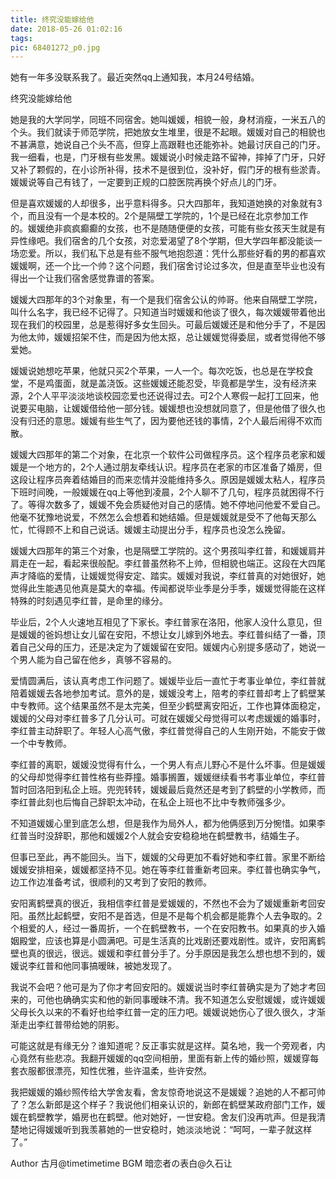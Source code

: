 ```yaml
---
title: 终究没能嫁给他
date: 2018-05-26 01:02:16
tags:
pic: 68401272_p0.jpg
---
```

她有一年多没联系我了。最近突然qq上通知我，本月24号结婚。

终究没能嫁给他

她是我的大学同学，同班不同宿舍。她叫媛媛，相貌一般，身材消瘦，一米五八的个头。我们就读于师范学院，把她放女生堆里，很是不起眼。媛媛对自己的相貌也不甚满意，她说自己个头不高，但穿上高跟鞋也还能弥补。她最讨厌自己的门牙。我一细看，也是，门牙根有些发黑。媛媛说小时候走路不留神，摔掉了门牙，只好又补了颗假的，在小诊所补得，技术不是很到位，没补好，假门牙的根有些淤青。媛媛说等自己有钱了，一定要到正规的口腔医院再换个好点儿的门牙。

但是喜欢媛媛的人却很多，出乎意料得多。只大四那年，我知道她换的对象就有3个，而且没有一个是本校的。2个是隔壁工学院的，1个是已经在北京参加工作的。媛媛绝非疯疯癫癫的女孩，也不是随随便便的女孩，可能有些女孩天生就是有异性缘吧。我们宿舍的几个女孩，对恋爱渴望了8个学期，但大学四年都没能谈一场恋爱。所以，我们私下总是有些不服气地抱怨道：凭什么那些好看的男的都喜欢媛媛啊，还一个比一个帅？这个问题，我们宿舍讨论过多次，但是直至毕业也没有得出一个让我们宿舍感觉靠谱的答案。

媛媛大四那年的3个对象里，有一个是我们宿舍公认的帅哥。他来自隔壁工学院，叫什么名字，我已经不记得了。只知道当时媛媛和他谈了很久，每次媛媛带着他出现在我们的校园里，总是惹得好多女生回头。可最后媛媛还是和他分手了，不是因为他太帅，媛媛招架不住，而是因为他太抠，总让媛媛觉得委屈，或者觉得他不够爱她。

媛媛说她想吃苹果，他就只买2个苹果，一人一个。每次吃饭，也总是在学校食堂，不是鸡蛋面，就是盖浇饭。这些媛媛还能忍受，毕竟都是学生，没有经济来源，2个人平平淡淡地谈校园恋爱也还说得过去。可2个人寒假一起打工回来，他说要买电脑，让媛媛借给他一部分钱。媛媛想也没想就同意了，但是他借了很久也没有归还的意思。媛媛有些生气了，因为要他还钱的事情，2个人最后闹得不欢而散。

媛媛大四那年的第二个对象，在北京一个软件公司做程序员。这个程序员老家和媛媛是一个地方的，2个人通过朋友牵线认识。程序员在老家的市区准备了婚房，但这段让程序员奔着结婚目的而来恋情并没能维持多久。原因是媛媛太粘人，程序员下班时间晚，一般媛媛在qq上等他到凌晨，2个人聊不了几句，程序员就困得不行了。等得次数多了，媛媛不免会质疑他对自己的感情。她不停地问他爱不爱自己。他毫不犹豫地说爱，不然怎么会想着和她结婚。但是媛媛就是受不了他每天那么忙，忙得顾不上和自己说话。媛媛主动提出分手，程序员也没怎么挽留。

媛媛大四那年的第三个对象，也是隔壁工学院的。这个男孩叫李红普，和媛媛肩并肩走在一起，看起来很般配。李红普虽然称不上帅，但相貌也端正。这段在大四尾声才降临的爱情，让媛媛觉得安定、踏实。媛媛对我说，李红普真的对她很好，她觉得此生能遇见他真是莫大的幸福。传闻都说毕业季是分手季，媛媛觉得能在这样特殊的时刻遇见李红普，是命里的缘分。

毕业后，2个人火速地互相见了下家长。李红普家在洛阳，他家人没什么意见，但是媛媛的爸妈想让女儿留在安阳，不想让女儿嫁到外地去。李红普纠结了一番，顶着自己父母的压力，还是决定为了媛媛留在安阳。媛媛内心别提多感动了，她说一个男人能为自己留在他乡，真够不容易的。

爱情圆满后，该认真考虑工作问题了。媛媛毕业后一直忙于考事业单位，李红普就陪着媛媛去各地参加考试。意外的是，媛媛没考上，陪考的李红普却考上了鹤壁某中专教师。这个结果虽然不是太完美，但至少鹤壁离安阳近，工作也算体面稳定，媛媛的父母对李红普多了几分认可。可就在媛媛父母觉得可以考虑媛媛的婚事时，李红普主动辞职了。年轻人心高气傲，李红普觉得自己的人生刚开始，不能安于做一个中专教师。

李红普的离职，媛媛没觉得有什么，一个男人有点儿野心不是什么坏事。但是媛媛的父母却觉得李红普性格有些莽撞。婚事搁置，媛媛继续看书考事业单位，李红普暂时回洛阳到私企上班。兜兜转转，媛媛最后竟然还是考到了鹤壁的小学教师，而李红普此刻也后悔自己辞职太冲动，在私企上班也不比中专教师强多少。

不知道媛媛心里到底怎么想，但是我作为局外人，都为他俩感到万分惋惜。如果李红普当时没辞职，那他和媛媛2个人就会安安稳稳地在鹤壁教书，结婚生子。

但事已至此，再不能回头。当下，媛媛的父母更加不看好她和李红普。家里不断给媛媛安排相亲，媛媛都坚持不见。她在等李红普重新考回来。李红普也确实争气，边工作边准备考试，很顺利的又考到了安阳的教师。

安阳离鹤壁真的很近，我相信李红普是爱媛媛的，不然也不会为了媛媛重新考回安阳。虽然比起鹤壁，安阳不是首选，但是不是每个机会都是能靠个人去争取的。2个相爱的人，经过一番周折，一个在鹤壁教书，一个在安阳教书。如果真的步入婚姻殿堂，应该也算是小圆满吧。可是生活真的比戏剧还要戏剧性。或许，安阳离鹤壁也真的很远，很远。媛媛和李红普分手了。分手原因是我怎么想也想不到的，媛媛说李红普和他同事搞暧昧，被她发现了。

我说不会吧？他可是为了你才考回安阳的。媛媛说当时李红普确实是为了她才考回来的，可他也确确实实和他的新同事暧昧不清。我不知道怎么安慰媛媛，或许媛媛父母长久以来的不看好也给李红普一定的压力吧。媛媛说她伤心了很久很久，才渐渐走出李红普带给她的阴影。

可能这就是有缘无分？谁知道呢？反正事实就是这样。莫名地，我一个旁观者，内心竟然有些悲凉。我翻开媛媛的qq空间相册，里面有新上传的婚纱照，媛媛穿每套衣服都很漂亮，知性优雅，些许温柔，些许安然。

我把媛媛的婚纱照传给大学舍友看，舍友惊奇地说这不是媛媛？追她的人不都可帅了？怎么新郎是这个样子？我说他们相亲认识的，新郎在鹤壁某政府部门工作，媛媛在鹤壁教学，婚房也在鹤壁。他对她好，一世安稳。舍友们没再吭声。但是我清楚地记得媛媛听到我羡慕她的一世安稳时，她淡淡地说：“呵呵，一辈子就这样了。”

Author 古月@timetimetime
BGM 暗恋者の表白@久石让